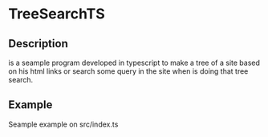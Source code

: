 # TreeSearchTS
## Description
is a seample program developed in typescript to make a tree of a site based on his html links or search some query in the site when is doing that tree search.
## Example
Seample example on src/index.ts
